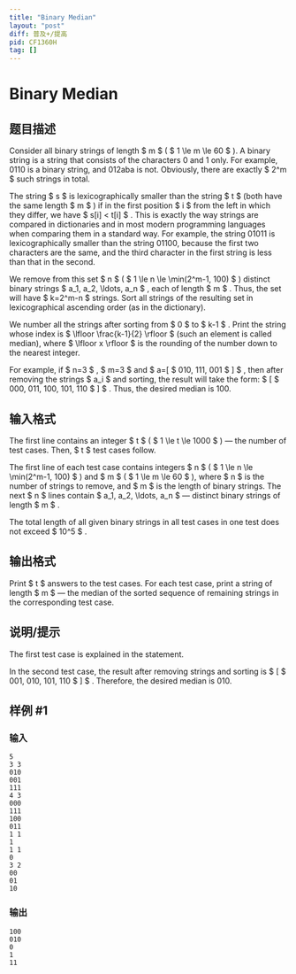 ```yaml
---
title: "Binary Median"
layout: "post"
diff: 普及+/提高
pid: CF1360H
tag: []
---
```


# Binary Median

## 题目描述

Consider all binary strings of length $ m $ ( $ 1 \le m \le       60 $ ). A binary string is a string that consists of the characters 0 and 1 only. For example, 0110 is a binary string, and 012aba is not. Obviously, there are exactly $ 2^m $ such strings in total.

The string $ s $ is lexicographically smaller than the string $ t $ (both have the same length $ m $ ) if in the first position $ i $ from the left in which they differ, we have $ s[i] < t[i] $ . This is exactly the way strings are compared in dictionaries and in most modern programming languages when comparing them in a standard way. For example, the string 01011 is lexicographically smaller than the string 01100, because the first two characters are the same, and the third character in the first string is less than that in the second.

We remove from this set $ n $ ( $ 1 \le n \le \min(2^m-1,       100) $ ) distinct binary strings $ a_1, a_2, \ldots, a_n $ , each of length $ m $ . Thus, the set will have $ k=2^m-n $ strings. Sort all strings of the resulting set in lexicographical ascending order (as in the dictionary).

We number all the strings after sorting from $ 0 $ to $ k-1 $ . Print the string whose index is $ \lfloor       \frac{k-1}{2} \rfloor $ (such an element is called median), where $ \lfloor x       \rfloor $ is the rounding of the number down to the nearest integer.

For example, if $ n=3 $ , $ m=3 $ and $ a=[ $ 010, 111, 001 $ ] $ , then after removing the strings $ a_i $ and sorting, the result will take the form: $ [ $ 000, 011, 100, 101, 110 $ ] $ . Thus, the desired median is 100.

## 输入格式

The first line contains an integer $ t $ ( $ 1 \le t \le       1000 $ ) — the number of test cases. Then, $ t $ test cases follow.

The first line of each test case contains integers $ n $ ( $ 1       \le n \le \min(2^m-1, 100) $ ) and $ m $ ( $ 1 \le m \le 60 $ ), where $ n $ is the number of strings to remove, and $ m $ is the length of binary strings. The next $ n $ lines contain $ a_1, a_2, \ldots, a_n $ — distinct binary strings of length $ m $ .

The total length of all given binary strings in all test cases in one test does not exceed $ 10^5 $ .

## 输出格式

Print $ t $ answers to the test cases. For each test case, print a string of length $ m $ — the median of the sorted sequence of remaining strings in the corresponding test case.

## 说明/提示

The first test case is explained in the statement.

In the second test case, the result after removing strings and sorting is $ [ $ 001, 010, 101, 110 $ ] $ . Therefore, the desired median is 010.

## 样例 #1

### 输入

```
5
3 3
010
001
111
4 3
000
111
100
011
1 1
1
1 1
0
3 2
00
01
10
```

### 输出

```
100
010
0
1
11
```

